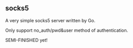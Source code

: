 ## socks5
A very simple socks5 server written by Go.

Only support no_auth/pwd&user method of authentication.

SEMI-FINISHED yet!